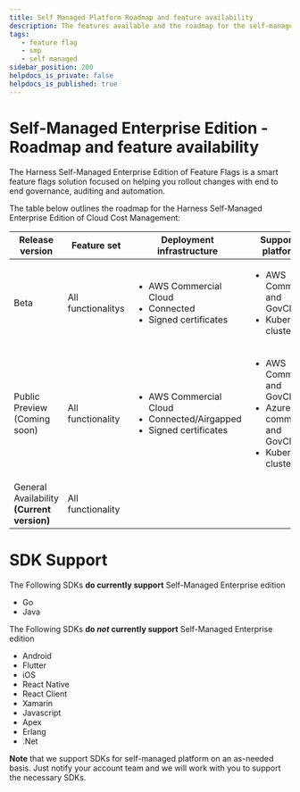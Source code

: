 ```yaml
---
title: Self Managed Platform Roadmap and feature availability
description: The features available and the roadmap for the self-managed Enterprise edition of Harness Feature Flags.
tags: 
   - feature flag
   - smp
   - self managed
sidebar_position: 200
helpdocs_is_private: false
helpdocs_is_published: true
---
```


# Self-Managed Enterprise Edition - Roadmap and feature availability
The Harness Self-Managed Enterprise Edition of Feature Flags is a smart feature flags solution focused on helping you rollout changes with end to end governance, auditing and automation.

The table below outlines the roadmap for the Harness Self-Managed Enterprise Edition of Cloud Cost Management:

| **Release version**| **Feature set** | **Deployment infrastructure** | **Supported platforms** | **Supported ingress** |
| --- | --- | --- | --- | --- |
| Beta | All functionalitys | <ul><li> AWS Commercial Cloud</li><li>Connected</li><li>Signed certificates</li></ul>| <ul><li>AWS Commercial and GovCloud</li><li>Kubernetes clusters</li></ul> | Istio virtual services in strict mode |
| Public Preview (Coming soon)| All functionality | <ul><li> AWS Commercial Cloud</li><li>Connected/Airgapped</li><li>Signed certificates</li></ul> | <ul><li>AWS Commercial and GovCloud</li><li>Azure commercial and GovCloud</li><li>Kubernetes clusters</li></ul> | Istio virtual services in strict mode |
| General Availability **(Current version)** | All functionality | 

# SDK Support

The Following SDKs **do currently support** Self-Managed Enterprise edition

- Go
- Java

The Following SDKs **do _not_ currently support** Self-Managed Enterprise edition

- Android
- Flutter
- iOS
- React Native
- React Client
- Xamarin 
- Javascript
- Apex
- Erlang
- .Net

**Note** that we support SDKs for self-managed platform on an as-needed basis. Just notify your account team and we will work with you to support the necessary SDKs.

